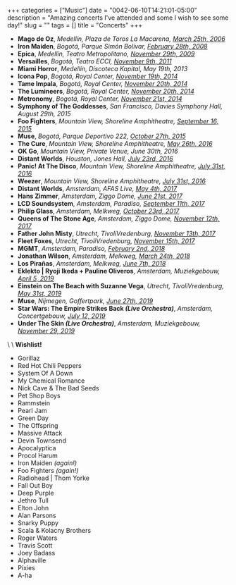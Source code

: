 +++
categories = ["Music"]
date = "0042-06-10T14:21:01-05:00"
description = "Amazing concerts I've attended and some I wish to see some day!"
slug = ""
tags = []
title = "Concerts"
+++

* **Mago de Oz**, _Medellín, Plaza de Toros La Macarena, [March 25th, 2006][01]_
* **Iron Maiden**, _Bogotá, Parque Simón Bolivar, [February 28th, 2008][02]_
* **Epica**, _Medellín, Teatro Metropolitano, [November 29th, 2009][03]_
* **Versailles**, _Bogotá, Teatro ECCI, [November 9th, 2011][04]_
* **Miami Horror**, _Medellín, Discoteca Kapital, May 19th, 2013_
* **Icona Pop**, _Bogotá, Royal Center, [November 19th, 2014][05]_
* **Tame Impala**, _Bogotá, Royal Center, [November 20th, 2014][06]_
* **The Lumineers**, _Bogotá, Royal Center, [November 20th, 2014][07]_
* **Metronomy**, _Bogotá, Royal Center, [November 21st, 2014][08]_
* **Symphony of The Goddesses**, _San Francisco, Davies Symphony Hall, August 29th, 2015_
* **Foo Fighters**, _Mountain View, Shoreline Amphitheatre, [September 16, 2015][09]_
* **Muse**, _Bogotá, Parque Deportivo 222, [October 27th, 2015][10]_
* **The Cure**, _Mountain View, Shoreline Amphitheatre, [May 26th, 2016][11]_
* **OK Go**, _Mountain View, Private Venue, June 30th, 2016_
* **Distant Worlds**, _Houston, Jones Hall, [July 23rd, 2016][12]_
* **Panic! At The Disco**, _Mountain View, Shoreline Amphitheatre, [July 31st, 2016][13]_
* **Weezer**, _Mountain View, Shoreline Amphitheatre, [July 31st, 2016][14]_
* **Distant Worlds**, _Amsterdam, AFAS Live, [May 4th, 2017][15]_
* **Hans Zimmer**, _Amsterdam, Ziggo Dome, [June 21st, 2017][16]_
* **LCD Soundsystem**, _Amsterdam, Paradiso, [September 11th, 2017][17]_
* **Philip Glass**, _Amsterdam, Melkweg, [October 23rd, 2017][18]_
* **Queens of The Stone Age**, _Amsterdam, Ziggo Dome, [November 12th, 2017][19]_
* **Father John Misty**, _Utrecht, TivoliVredenburg, [November 13th, 2017][20]_ 
* **Fleet Foxes**, _Utrecht, TivoliVredenburg, [November 15th, 2017][21]_
* **MGMT**, _Amsterdam, Paradiso, [February 2nd, 2018][22]_
* **Jonathan Wilson**, _Amsterdam, Melkweg, [March 24th, 2018][23]_
* **Los Pirañas**, _Amsterdam, Melkweg, [June 7th, 2018][24]_
* **Eklekto | Ryoji Ikeda + Pauline Oliveros**, _Amsterdam, Muziekgebouw, [April 5, 2019][25]_
* **Einstein on The Beach with Suzanne Vega**, _Utrecht, TivoliVredenburg, [May 31st, 2019][26]_
* **Muse**, _Nijmegen, Goffertpark, [June 27th, 2019][27]_
* **Star Wars: The Empire Strikes Back _(Live Orchestra)_**, _Amsterdam, Concertgebouw, [July 12, 2019][28]_
* **Under The Skin _(Live Orchestra)_**, _Amsterdam, Muziekgebouw, [November 29, 2019][29]_

\\
\\
**Wishlist!**

* Gorillaz
* Red Hot Chili Peppers
* System Of A Down
* My Chemical Romance
* Nick Cave & The Bad Seeds
* Pet Shop Boys
* Rammstein
* Pearl Jam
* Green Day
* The Offspring
* Massive Attack
* Devin Townsend
* Apocalyptica
* Procol Harum
* Iron Maiden _(again!)_
* Foo Fighters _(again!)_
* Radiohead | Thom Yorke
* Fall Out Boy
* Deep Purple
* Jethro Tull
* Elton John
* Alan Parsons
* Snarky Puppy
* Scala & Kolacny Brothers
* Roger Waters
* Travis Scott
* Joey Badass
* Alphaville
* Pixies
* A-ha


[01]: https://www.setlist.fm/setlist/mago-de-oz/2006/plaza-de-toros-la-macarena-medellin-colombia-73d532bd.html "Mago de Oz"
[02]: https://www.setlist.fm/setlist/iron-maiden/2008/parque-simon-bolivar-bogota-colombia-73d6e2e1.html "Iron Maiden"
[03]: https://www.setlist.fm/setlist/epica/2009/teatro-metropolitano-jose-gutierrez-gomez-medellin-colombia-5bd723c4.html "Epica"
[04]: https://www.setlist.fm/setlist/versailles/2011/teatro-ecci-bogota-colombia-43d15703.html "Versailles"
[05]: https://www.setlist.fm/setlist/icona-pop/2014/royal-center-bogota-colombia-63cdaea3.html "Icona Pop"
[06]: https://www.setlist.fm/setlist/tame-impala/2014/royal-center-bogota-colombia-23cda067.html "Tame Impala"
[07]: https://www.setlist.fm/setlist/the-lumineers/2014/royal-center-bogota-colombia-3bcd9c8c.html "The Lumineers"
[08]: https://www.setlist.fm/setlist/metronomy/2014/teatro-metropol-bogota-colombia-2bcda05a.html "Metronomy"
[09]: https://www.setlist.fm/setlist/foo-fighters/2015/shoreline-amphitheatre-mountain-view-ca-23f4b0eb.html "Foo Fighters"
[10]: https://www.setlist.fm/setlist/muse/2015/parque-deportivo-222-bogota-colombia-63f5fe8b.html "Muse"
[11]: https://www.setlist.fm/setlist/the-cure/2016/shoreline-amphitheatre-mountain-view-ca-13fe8985.html "The Cure"
[12]: https://www.setlist.fm/setlist/houston-symphony-orchestra/2016/jesse-h-jones-hall-for-the-performing-arts-houston-tx-3ff6167.html "Distant Worlds"
[13]: https://www.setlist.fm/setlist/panic-at-the-disco/2016/shoreline-amphitheatre-mountain-view-ca-5bff4bb8.html "Panic! At The Disco"
[14]: https://www.setlist.fm/setlist/weezer/2016/shoreline-amphitheatre-mountain-view-ca-53ff4bb9.html "Weezer"
[15]: https://www.setlist.fm/setlist/distant-worlds-philharmonic-orchestra-and-chorus/2017/afas-live-amsterdam-netherlands-1be7bda4.html "Distant Worlds"
[16]: https://www.setlist.fm/setlist/hans-zimmer/2017/ziggo-dome-amsterdam-netherlands-1be4f170.html "Hans Zimmer"
[17]: https://www.setlist.fm/setlist/lcd-soundsystem/2017/paradiso-grote-zaal-amsterdam-netherlands-3e23d4b.html "LCD Soundsystem"
[18]: https://www.setlist.fm/setlist/philip-glass/2017/rabozaal-amsterdam-netherlands-2b9a50e2.html "Philip Glass"
[19]: https://www.setlist.fm/setlist/queens-of-the-stone-age/2017/ziggo-dome-amsterdam-netherlands-5be09fe8.html "Queens of The Stone Age"
[20]: https://www.setlist.fm/setlist/father-john-misty/2017/tivolivredenburg-grote-zaal-utrecht-netherlands-6be0927a.html "Father John Misty"
[21]: https://www.setlist.fm/setlist/fleet-foxes/2017/tivolivredenburg-ronda-utrecht-netherlands-be0f1d6.html "Fleet Foxes"
[22]: https://www.setlist.fm/setlist/mgmt/2018/paradiso-grote-zaal-amsterdam-netherlands-53ee871d.html "MGMT"
[23]: https://www.setlist.fm/setlist/jonathan-wilson/2018/melkweg-upstairs-amsterdam-netherlands-63ef0253.html "Jonathan Wilson"
[24]: https://www.melkweg.nl/en/agenda/los-piranas-07-06-2018 "Los Pirañas"
[25]: https://www.muziekgebouw.nl/agenda/7822/Ryoji_Ikeda_Pauline_Oliveros/Eklekto/ "Eklekto | Ryoji Ikeda + Pauline Oliveros"
[26]: https://www.tivolivredenburg.nl/agenda/einstein-on-the-beach-31-05-2019/ "Einstein on The Beach with Suzanne Vega"
[27]: https://www.setlist.fm/setlist/muse/2019/goffertpark-nijmegen-netherlands-2b9100d2.html "Muse"
[28]: https://www.concertgebouw.nl/en/concerts/star-wars-the-empire-strikes-back-live-in-concert/11-07-2019 "Star Wars The Empire Strikes Back"
[29]: https://www.muziekgebouw.nl/agenda/8384/s_t_a_r_g_a_z_e/Under_the_Skin/ "Under The Skin"
